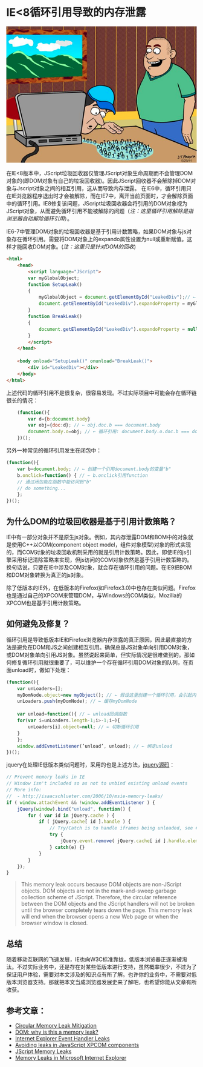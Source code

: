 # IE<8循环引用导致的内存泄露


![leakage](./images/leakage.png)

在IE<8版本中，JScript垃圾回收器仅管理JScript对象生命周期而不会管理DOM对象的(即DOM对象有自己的垃圾回收器)。因此JScript回收器不会解除掉DOM对象与Jscript对象之间的相互引用，这从而导致内存泄露。
在IE6中，循环引用只在IE浏览器程序退出时才会被解除，而在IE7中，离开当前页面时，才会解除页面中的循环引用。IE8修复该问题，JScript垃圾回收器会将引用的DOM对象视为JScript对象，从而避免循环引用不能被解除的问题（_注：这里循环引用解除是指浏览器自动解除循环引用_）。

IE6-7中管理DOM对象的垃圾回收器是基于引用计数策略，如果DOM对象与js对象存在循环引用。需要将DOM对象上的expando属性设置为null或重新赋值。这样才能回收DOM对象。(_注：这里只是针对DOM的回收_)
```html
<html>
    <head>
        <script language="JScript">
        var myGlobalObject;
        function SetupLeak()
        {
            myGlobalObject = document.getElementById("LeakedDiv");// ← js对象引用DOM对象
            document.getElementById("LeakedDiv").expandoProperty = myGlobalObject;// ← DOM对象的expando属性引用js对象
        }
        function BreakLeak()
        {
            document.getElementById("LeakedDiv").expandoProperty = null;// ← 设置为null或重新赋新值
        }
        </script>
    </head>

    <body onload="SetupLeak()" onunload="BreakLeak()">
        <div id="LeakedDiv"></div>
    </body>
</html>
```
上述代码的循环引用不是很复杂，很容易发现。不过实际项目中可能会存在循环链很长的情况：
```js
    (function(){
        var d={b:document.body}
        var obj={doc:d}; // ← obj.doc.b === document.body
        document.body.o=obj; // ← 循环引用: document.body.o.doc.b === document.body
    })();
```
另外一种常见的循环引用发生在闭包中：
```js
(function(){
    var b=document.body; // ← 创建一个引用document.body的变量"b"
    b.onclick=function() { // ← b.onclick引用function
    // 通过闭包能在函数中能访问到"b"
    // do something...
    };
})();
```
## 为什么DOM的垃圾回收器是基于引用计数策略？
IE中有一部分对象并不是原生js对象。例如，其内存泄露DOM和BOM中的对象就是使用C++以COM(component object model，组件对象模型)对象的形式实现的，而COM对象的垃圾回收机制采用的就是引用计数策略。因此，即使IE的js引擎采用标记清除策略来实现，但js访问的COM对象依然是基于引用计数策略的。换句话说，只要在IE中涉及COM对象，就会存在循环引用的问题。在IE9把BOM和DOM对象转换为真正的js对象。

除了低版本的IE外，在低版本的Firefox(如Firefox3.0)中也存在类似问题。Firefox也是通过自己的XPCOM来管理DOM，与Windows的COM类似，Mozilla的XPCOM也是基于引用计数策略。
 
## 如何避免及修复？
循环引用是导致低版本IE和Firefox浏览器内存泄露的真正原因，因此最直接的方法是避免在DOM和JS之间创建相互引用。确保总是JS对象单向引用DOM对象，或DOM对象单向引用JS对象。虽然说起来简单，但实际情况是很难做到的。那如何修复循环引用就很重要了，可以维护一个存在循环引用DOM对象的队列，在页面unload时，做如下处理：
```js
(function(){
    var unLoaders=[];
    myDomNode.object=new myObject(); // ← 假设这里创建一个循环引用，会引起内存泄露
    unLoaders.push(myDomNode); // ← 缓存myDomNode

    var unload=function(){ // ← unload回调函数
    for(var i=unLoaders.length-1;i>-1;i–){
        unLoaders[i].object=null; // ← 切断循环引用
    }
    };
    window.addEvnetListener(’unload’, unload); // ← 绑定unload
})();
```
jquery在处理IE低版本类似问题时，采用的也是上述方法，[jquery源码](https://github.com/jquery/jquery/blob/1.4.4rc1/src/event.js#L1169)：
```js
// Prevent memory leaks in IE
// Window isn't included so as not to unbind existing unload events
// More info:
//  - http://isaacschlueter.com/2006/10/msie-memory-leaks/
if ( window.attachEvent && !window.addEventListener ) {
	jQuery(window).bind("unload", function() {
		for ( var id in jQuery.cache ) {
			if ( jQuery.cache[ id ].handle ) {
				// Try/Catch is to handle iframes being unloaded, see #4280
				try {
					jQuery.event.remove( jQuery.cache[ id ].handle.elem );
				} catch(e) {}
			}
		}
	});
}
```



>This memory leak occurs because DOM objects are non-JScript objects. DOM objects are not in the mark-and-sweep garbage collection scheme of JScript. Therefore, the circular reference between the DOM objects and the JScript handlers will not be broken until the browser completely tears down the page. This memory leak will end when the browser opens a new Web page or when the browser window is closed.


## 总结
随着移动互联网的飞速发展，IE也向W3C标准靠拢，低版本浏览器正逐渐被淘汰。不过实际业务中，还是存在对某些低版本进行支持，虽然概率很少，不过为了保证用户体验，需要对本文涉及的知识点有所了解。也许你的业务中，不需要对低版本浏览器支持。那就把本文当成浏览器发展史来了解吧，也希望你能从文章有所收获。


## 参考文章：
- [Circular Memory Leak Mitigation](https://msdn.microsoft.com/en-us/library/dd361842(v=vs.85).aspx)
- [DOM: why is this a memory leak?](https://stackoverflow.com/questions/15761094/dom-why-is-this-a-memory-leak)
- [Internet Explorer Event Handler Leaks](http://www.reigndropsfall.net/2011/01/05/internet-explorer-event-handler-leaks/)
- [Avoiding leaks in JavaScript XPCOM components](https://developer.mozilla.org/en-US/docs/Mozilla/Tech/XPCOM/Guide/Avoiding_leaks_in_JavaScript_components)
- [JScript Memory Leaks](http://www.crockford.com/javascript/memory/leak.html)
- [Memory Leaks in Microsoft Internet Explorer](http://isaacschlueter.com/2006/10/msie-memory-leaks/trackback/index.html)